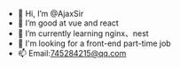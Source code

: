 - 👋 Hi, I’m @AjaxSir
- 👀 I’m good at vue and react
- 🌱 I’m currently learning nginx、nest
- 💞️ I'm looking for a front-end part-time job
- 📫 Email:745284215@qq.com

<!---
AjaxSir/AjaxSir is a ✨ special ✨ repository because its `README.md` (this file) appears on your GitHub profile.
You can click the Preview link to take a look at your changes.
--->
